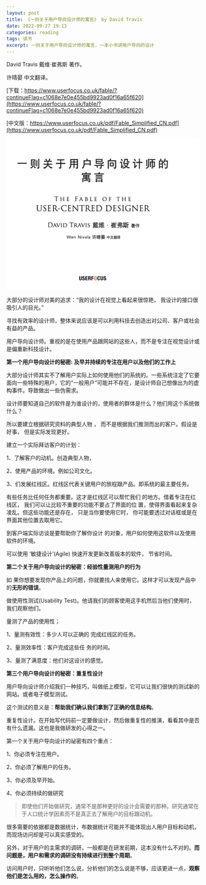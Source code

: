 ```yaml
---
layout: post
title: 《一则关于用户导向设计师的寓言》 by David Travis
date: 2022-09-27 19:13
categories: reading
tags: 读书
excerpt: 一则关于用户导向设计师的寓言，一本小书讲用户导向的设计
---
```



David Travis 戴维·崔弗斯 著作。

许晴晏 中文翻译。

[下载：https://www.userfocus.co.uk/fable/?continueFlag=c1068e7e0e455bd9923ad0f16a65f620](https://www.userfocus.co.uk/fable/?continueFlag=c1068e7e0e455bd9923ad0f16a65f620)

[中文版：https://www.userfocus.co.uk/pdf/Fable_Simplified_CN.pdf](https://www.userfocus.co.uk/pdf/Fable_Simplified_CN.pdf)


![](/assets/reading/fable-simplified-cn_2022-09-27_12-27-37.png)

大部分的设计师对美的追求：“我的设计在视觉上看起来很惊艳， 我设计的接口很吸引人的目光。”

寻找有效率的设计师，整体来说应该是可以利用科技去创造出对公司、客户或社会有益的产品。

用户导向设计师。重视的是在使用产品跟网站的这些人，而不是专注在视觉设计或是偏重新科技设计。

**第一个用户导向设计的秘密: 及早并持续的专注在用户以及他们的工作上**

大部分设计师其实不了解用户实际上如何使用他们的系统的。一些系统注定了它要面向一些特殊的用户，它的“一般用户”可能并不存在，是设计师自己想像出为的虚构事件。导致做出一些伪需求。 

设计师要知道自己的软件是为谁设计的，使用者的群体是什么？他们用这个系统做什么？

所以要建立根据研究资料的典型人物 ， 而不是根据我们推测而出的客户。假设是好事， 但是实际发现更好。


建立一个实际拜访客户的计划：

1、了解客户的动机。创造典型人物，

2、使用产品的环境。例如公司文化。

3、们发展红线区。红线区代表关键用户的旅程跟产品。即系统的最主要任务。

有些任务比任何任务都重要。这才是红线区可以帮忙我们 的地方。借着专注在红线区， 我们可以让比较不重要的功能不要占了界面的位 置，使得界面看起来复杂凌乱。但这些功能还是存在， 只是当你要使用它时， 你可能要透过对话框或是在界面其他位置去取用它。

到客户端实际访谈是要帮助你了解你设计 的对象，用户如何使用这软件以及使用软件的环境。

可以使用 ’敏捷设计’(Agile) 快速开发更新改善版本的软件， 节省时间。


**第二个关于用户导向设计的秘密：经验性量测用户的行为**

如 果你想要发现你产品上的问题，你就要找人来使用它。这样才可以发现产品中的**无形的错误**。

做使用性测试(Usability Test)。他请我们的顾客使用这手机然后当他们使用时，我们观察他们。



量测了产品的使用性；

1、量测有效性：多少人可以正确的 完成红线区的任务。

2、量测效率性：客户完成这些任 务的时间。

3、量测了满意度：他们对这设计的感觉。



**第三个用户导向设计的秘密：重复性设计**

用户导向设计师介绍我们一种技巧，叫做纸上模型，它可以让我们很快的测试新的网站。或者电子模型测试。

这个测试的意义是：**帮助我们确认我们拿到了正确的信息结构**。

重复性设计。在开始写代码前一定要做设计，然后做重复性的推演，看看其中是否有什么遗漏。这也是我做研发的心得之一。 


第一个关于用户导向设计的祕密有四个重点：

1、你必须专注在用户。

2、你必须了解用户的任务。

3、你必须及早开始。

4、你必须持续的做研究



>即使他们开始做研究，通常不是那种更好的设计会需要的那种。研究通常在于人口统计学因素而不是真正去了解用户的目标跟动机。

很多需要的依据都是数据统计，布数据统计可能并不能体现出人用户目标和动机，而现场访问却是可以真实感受的。

另外，对于用户的主需求的调研，一般都是在研发前期，这本没有什么不对的。**而问题是，用户和需求的调研没有持续进行到整个周期**。

访问用户时，只听听他们怎么说，分析他们的怎么说是不够，应该更进一点，**观察他们是怎么用的，怎么操作的**。
